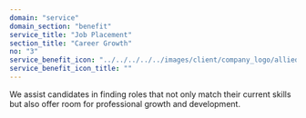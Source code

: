```yaml
---
domain: "service"
domain_section: "benefit"
service_title: "Job Placement"
section_title: "Career Growth"
no: "3"
service_benefit_icon: "../../../../../images/client/company_logo/allied-marketing.png"
service_benefit_icon_title: ""
---
```


We assist candidates in finding roles that not only match their current skills but also offer room for professional growth and development.